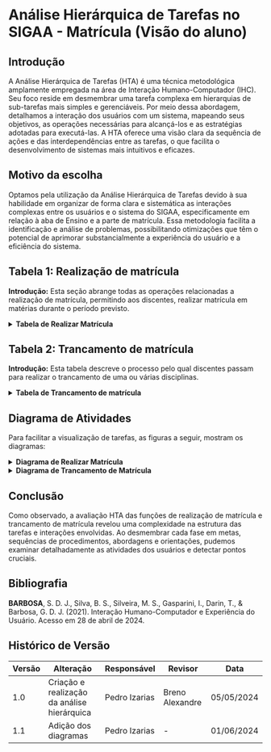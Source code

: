 
# Análise Hierárquica de Tarefas no SIGAA - Matrícula (Visão do aluno)

## Introdução

A Análise Hierárquica de Tarefas (HTA) é uma técnica metodológica amplamente empregada na área de Interação Humano-Computador (IHC). Seu foco reside em desmembrar uma tarefa complexa em hierarquias de sub-tarefas mais simples e gerenciáveis. Por meio dessa abordagem, detalhamos a interação dos usuários com um sistema, mapeando seus objetivos, as operações necessárias para alcançá-los e as estratégias adotadas para executá-las. A HTA oferece uma visão clara da sequência de ações e das interdependências entre as tarefas, o que facilita o desenvolvimento de sistemas mais intuitivos e eficazes.

## Motivo da escolha

Optamos pela utilização da Análise Hierárquica de Tarefas devido à sua habilidade em organizar de forma clara e sistemática as interações complexas entre os usuários e o sistema do SIGAA, especificamente em relação à aba de Ensino e a parte de matrícula. Essa metodologia facilita a identificação e análise de problemas, possibilitando otimizações que têm o potencial de aprimorar substancialmente a experiência do usuário e a eficiência do sistema.

## Tabela 1:  Realização de matrícula
**Introdução:** Esta seção abrange todas as operações relacionadas a realização de matrícula, permitindo aos discentes, realizar matrícula em matérias durante o período previsto.

<details>
 <summary size="20"><b> Tabela de Realizar Matrícula </b></summary> 

| Objetivos/Operações | Problemas e Recomendações |
|---------------------|----------------------------|
| **0. Realizar matrícula** | **Input:** O usuário precisa realizar a matrícula em matérias da universidade.<br>**Feedback:** O sistema deve possibilitar que o usuário faça a matrícula com facilidade.<br>**Plano:** Assegurar que as opções disponíveis sejam claramente visíveis e compreensíveis. |
| **1 Selecionar a aba Ensino 1>2** | **Input:** Seleção da opção "Ensino" no menu .<br>**Feedback:** Uma aba com todas as opções de ensino aparece na tela.<br>**Plano:** Garantir que a aba Ensino tenha as opções corretas. |
| **1.1. Escolher a opção Matrícula On-line 1>2** | **Input:** Escolher a opção Matrícula On-line na aba Ensino.<br>**Feedback:** Deve abrir uma aba com mais opções de matrícula.<br>**Plano:** Mostrar para o usuário todas as opções relacionadas. |
| **1.2. Escolher opção Realizar Matrícula** | **Input:** O usuário deve escolher a opção Realizar Matrícula.<br>**Feedback:** Uma nova página deve abrir com mais informações sobre a matrícula.<br>**Plano:** Informar ao usuário sobre as datas de matrícula. |
| **2. Selecionar a opção iniciar a seleção de turmas** | **Input:** Seleção da opção "Iniciar seleção de Turmas".<br>**Feedback:** Uma nova página deve ser aberta com as turmas a serem selecionadas.<br>**Plano:** Confirmar a opção do usuário. |
| **2.1. Selecionar matérias a serem feitas** | **Input:** Seleção por meio de checkbox das matérias desejadas.<br>**Feedback:** O sistema deve exibir um "check" dentro do elemento escolhido.<br>**Plano:** Tornar mais intuitiva a confirmação de escolha. |
| **2.2. Selecionar opção Adicionar Turmas Selecionadas** | **Input:** Seleção da opção adicionar turmas selecionadas.<br>**Feedback:** O sistema deve abrir uma página com as matérias escolhidas.<br>**Plano:** Confirmar com o usuário as matérias escolhidas. |
| **2.3. Selecionar opção confirmar matrícula** | **Input:** Seleção da opção Confirmar matrícula.<br>**Feedback:** Uma outra página deve abrir com os inputs de CPF e senha.<br>**Plano:** Confirmar a identidadedo usuário. |
| **3. Inserir CPF e senha 1+2** | **Input:** Preenchimento de CPF e senha de usuário.<br>**Feedback:** Mensagem positiva quanto á adição da matrícula.<br>**Plano:** Tornar mais intuitiva a confirmação de identidade. |
| **3.1. Selecionar a opção de Confirmar matrícula** | **Input:** Seleção da opção de Confirmar matrícula.<br>**Feedback:** O comprovante de matrícula aparecerá na tela.<br>**Plano:** Assegurar a escolha do usuário. |
</details>

## Tabela 2: Trancamento de matrícula
**Introdução:** Esta tabela descreve o processo pelo qual discentes passam para realizar o trancamento de uma ou várias disciplinas.

<details>
 <summary size="20"><b> Tabela de Trancamento de matrícula </b></summary> 

| Objetivos/Operações | Problemas e Recomendações |
|---------------------|----------------------------|
| **0. Acessar Trancamento de matrícula** | **Input:** Seleção da opção "Trancamento de matrícula na aba Ensino".<br>**Feedback:** Serão exibidas as opções de Trancar e Exibir andamento do trancamento.<br>**Plano:** Garantir que as opções e processos sejam claros e compreensíveis. |
| **1. Selecionar a opção trancar 1>2** | **Input:** Seleção da opção "Trancar".<br>**Feedback:** A página listando as matérias aparece.<br>**Plano:** Tornar simples a escolha de matérias para trancar. |
| **2. Realizar o trancamento** | **Input:** Selecionar matérias para trancar e clicar em "Solicitar trancamento".<br>**Feedback:** A resposta sobre o sucesso do trancamento aparece.<br>**Plano:** Oferecer uma apresentação das informações de forma simples e de fácil acesso. |
</details>

## Diagrama de Atividades

Para facilitar a visualização de tarefas, as figuras a seguir, mostram os diagramas:

<details>
 <summary size="20"><b> Diagrama de Realizar Matrícula </b></summary> 
 <div align="center">
    Figura 1: Diagrama HTA da ação de realizar matrícula
    <br>
    <img src="https://raw.githubusercontent.com/Interacao-Humano-Computador/2024.1-SIGAA/main/docs/Midia/NovasFotos/HTArealizarmatricula.png">
    <br>
     Fonte: Pedro Izarias
    <br>
  
 Para visualizar a imagem em uma qualidade melhor e em um tamanho maior clique em [Diagrama HTA Realizar matrícula](https://raw.githubusercontent.com/Interacao-Humano-Computador/2024.1-SIGAA/main/docs/Midia/NovasFotos/HTArealizarmatricula.png)

</div>
</details>

<details>
 <summary size="20"><b> Diagrama de Trancamento de Matrícula </b></summary> 
 <div align="center">
    Figura 2: Diagrama HTA da ação de trancamento de matrícula
    <br>
    <img src="https://raw.githubusercontent.com/Interacao-Humano-Computador/2024.1-SIGAA/main/docs/Midia/NovasFotos/HTAtrancamento.png">
    <br>
     Fonte: Pedro Izarias
    <br>
  
Para visualizar a imagem em uma qualidade melhor e em um tamanho maior clique em [Diagrama HTA Trancamento de matrícula](https://raw.githubusercontent.com/Interacao-Humano-Computador/2024.1-SIGAA/main/docs/Midia/NovasFotos/HTAtrancamento.png)
</div>
</details>

## Conclusão
Como observado, a avaliação HTA das funções de realização de matrícula e trancamento de matrícula revelou uma complexidade na estrutura das tarefas e interações envolvidas. Ao desmembrar cada fase em metas, sequências de procedimentos, abordagens e orientações, pudemos examinar detalhadamente as atividades dos usuários e detectar pontos cruciais.

## Bibliografia
**BARBOSA**, S. D. J., Silva, B. S., Silveira, M. S., Gasparini, I., Darin, T., & Barbosa, G. D. J. (2021). Interação Humano-Computador e Experiência do Usuário. Acesso em 28 de abril de 2024.

## Histórico de Versão
| Versão | Alteração                                   | Responsável   | Revisor         | Data       |
| ------ | ------------------------------------------- | ------------- | --------------- | ---------- |
| 1.0    | Criação e realização da análise hierárquica | Pedro Izarias | Breno Alexandre | 05/05/2024 |
| 1.1    | Adição dos diagramas | Pedro Izarias | - | 01/06/2024 |
